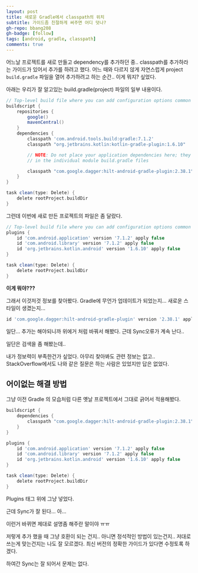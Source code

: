```yaml
---
layout: post
title: 새로운 Gradle에서 classpath의 위치
subtitle: 가이드좀 친절하게 써주면 어디 덧나?
gh-repo: bbang208
gh-badge: [follow]
tags: [android, gradle, classpath]
comments: true
---
```

어느날 프로젝트를 새로 만들고 dependency를 추가하던 중.. classpath를 추가하라는 가이드가 있어서 추가를 하려고 했다. 어느 때와 다르지 않게 자연스럽게 project `build.gradle` 파일을 열어 추가하려고 하는 순간.. 이게 뭐지? 싶었다.

아래는 우리가 잘 알고있는 build.gradle(project) 파일의 일부 내용이다.

```groovy
// Top-level build file where you can add configuration options common to all sub-projects/modules.
buildscript {
    repositories {
        google()
        mavenCentral()
    }
    dependencies {
        classpath 'com.android.tools.build:gradle:7.1.2'
        classpath "org.jetbrains.kotlin:kotlin-gradle-plugin:1.6.10"

        // NOTE: Do not place your application dependencies here; they belong
        // in the individual module build.gradle files

        classpath "com.google.dagger:hilt-android-gradle-plugin:2.38.1"
    }
}

task clean(type: Delete) {
    delete rootProject.buildDir
}
```

그런데 이번에 새로 만든 프로젝트의 파일은 좀 달랐다.

```groovy
// Top-level build file where you can add configuration options common to all sub-projects/modules.
plugins {
    id 'com.android.application' version '7.1.2' apply false
    id 'com.android.library' version '7.1.2' apply false
    id 'org.jetbrains.kotlin.android' version '1.6.10' apply false
}

task clean(type: Delete) {
    delete rootProject.buildDir
}
```

**이게 뭐야???**

그래서 이것저것 정보를 찾아봤다. Gradle에 무언가 업데이트가 되었는지... 새로운 스타일이 생겼는지...

```groovy
id 'com.google.dagger:hilt-android-gradle-plugin' version '2.38.1' apply false
```

일단... 추가는 해야되니까 위에거 처럼 바꿔서 해봤다. 근데 Sync오류가 계속 난다..

일단은 검색을 좀 해봤는데..

내가 정보력이 부족한건가 싶었다. 아무리 찾아봐도 관련 정보는 없고.. StackOverflow에서도 나와 같은 질문은 하는 사람은 있었지만 답은 없었다.

## 어이없는 해결 방법

그냥 이전 Gradle 의 모습처럼 다른 옛날 프로젝트에서 그대로 긁어서 적용해봤다.

```groovy
buildscript {
    dependencies {
        classpath "com.google.dagger:hilt-android-gradle-plugin:2.38.1"
    }
}

plugins {
    id 'com.android.application' version '7.1.2' apply false
    id 'com.android.library' version '7.1.2' apply false
    id 'org.jetbrains.kotlin.android' version '1.6.10' apply false
}

task clean(type: Delete) {
    delete rootProject.buildDir
}
```

Plugins 태그 위에 그냥 넣었다.

근데 Sync가 잘 된다... 아...



이런거 바뀌면 제대로 설명좀 해주란 말이야 ㅠㅠ

저렇게 추가 했을 때 그냥 호환이 되는 건지.. 아니면 정석적인 방법이 있는건지.. 저대로 쓰는게 맞는건지는 나도 잘 모르겠다. 최신 버전의 정확한 가이드가 있다면 수정토록 하겠다.



하여간 Sync는 잘 되어서 문제는 없다.